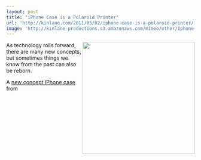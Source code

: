 ```yaml
---
layout: post
title: "iPhone Case is a Polaroid Printer"
url: 'http://kinlane.com/2011/05/02/iphone-case-is-a-polaroid-printer/'
image: 'http://kinlane-productions.s3.amazonaws.com/mimeo/other/Iphone-Polaroid-Print.jpg'
---
```


<img src="http://kinlane-productions.s3.amazonaws.com/mimeo/other/Iphone-Polaroid-Print.jpg" alt="" width="300" align="right" />As technology rolls forward, there are many new concepts, but sometimes things we know from the past can also be reborn.

A [new concept IPhone case][1] from

   [1]: http://www.yankodesign.com/2011/05/02/iphone-case-is-a-polaroid-printer/ (new concept IPhone case)
